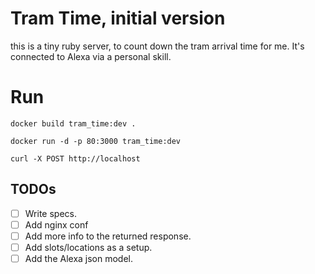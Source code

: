 # Tram Time, initial version
this is a tiny ruby server, to count down the tram arrival time for me.
It's connected to Alexa via a personal skill.

# Run
`docker build tram_time:dev .`

`docker run -d -p 80:3000 tram_time:dev`

`curl -X POST http://localhost`


## TODOs

 - [ ] Write specs.
 - [ ] Add nginx conf
 - [ ] Add more info to the returned response.
 - [ ] Add slots/locations as a setup.
 - [ ] Add the Alexa json model.
